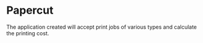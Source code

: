 # Papercut
The application created will  accept print jobs of various types and calculate the printing cost.
